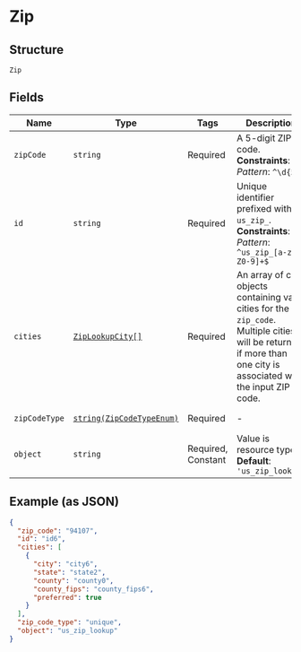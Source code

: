 
# Zip

## Structure

`Zip`

## Fields

| Name | Type | Tags | Description | Getter | Setter |
|  --- | --- | --- | --- | --- | --- |
| `zipCode` | `string` | Required | A 5-digit ZIP code.<br>**Constraints**: *Pattern*: `^\d{5}$` | getZipCode(): string | setZipCode(string zipCode): void |
| `id` | `string` | Required | Unique identifier prefixed with `us_zip_`.<br>**Constraints**: *Pattern*: `^us_zip_[a-zA-Z0-9]+$` | getId(): string | setId(string id): void |
| `cities` | [`ZipLookupCity[]`](../../doc/models/zip-lookup-city.md) | Required | An array of city objects containing valid cities for the `zip_code`. Multiple cities will be returned if more than one city is associated with the input ZIP code. | getCities(): array | setCities(array cities): void |
| `zipCodeType` | [`string(ZipCodeTypeEnum)`](../../doc/models/zip-code-type-enum.md) | Required | - | getZipCodeType(): string | setZipCodeType(string zipCodeType): void |
| `object` | `string` | Required, Constant | Value is resource type.<br>**Default**: `'us_zip_lookup'` | getObject(): string | setObject(string object): void |

## Example (as JSON)

```json
{
  "zip_code": "94107",
  "id": "id6",
  "cities": [
    {
      "city": "city6",
      "state": "state2",
      "county": "county0",
      "county_fips": "county_fips6",
      "preferred": true
    }
  ],
  "zip_code_type": "unique",
  "object": "us_zip_lookup"
}
```

